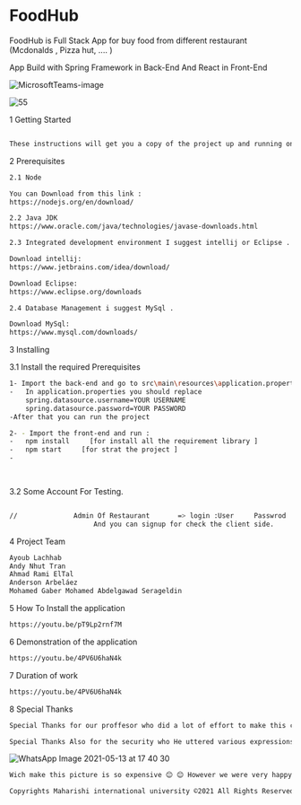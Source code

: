 

# FoodHub
FoodHub is Full Stack App for buy food from different restaurant (Mcdonalds , Pizza hut, .... )


App Build with Spring Framework in Back-End And React in Front-End 

![MicrosoftTeams-image](https://user-images.githubusercontent.com/44031876/118083773-218f6500-b385-11eb-9169-0d5db4a1e5e7.png)

![55](https://user-images.githubusercontent.com/44031876/118203508-d7a88c80-b421-11eb-956a-9713304fd160.gif)


1 Getting Started
```sh

These instructions will get you a copy of the project up and running on your local machine for development and testing purposes.
```


2 Prerequisites

```sh
2.1 Node

You can Download from this link : 
https://nodejs.org/en/download/

2.2 Java JDK
https://www.oracle.com/java/technologies/javase-downloads.html

2.3 Integrated development environment I suggest intellij or Eclipse . 

Download intellij:
https://www.jetbrains.com/idea/download/

Download Eclipse:
https://www.eclipse.org/downloads

2.4 Database Management i suggest MySql . 

Download MySql:
https://www.mysql.com/downloads/

```


3 Installing



3.1 Install the required Prerequisites
```sh
1- Import the back-end and go to src\main\resources\application.properties
-   In application.properties you should replace 
    spring.datasource.username=YOUR USERNAME
    spring.datasource.password=YOUR PASSWORD
-After that you can run the project 

2- - Import the front-end and run :
-   npm install     [for install all the requirement library ]
-   npm start     [for strat the project ]
-   

    
```

3.2 Some Account For Testing.

```sh

//				Admin Of Restaurant       => login :User     Passwrod : User   
                     And you can signup for check the client side.
```

4 Project Team

```sh
Ayoub Lachhab 
Andy Nhut Tran
Ahmad Rami ElTal
Anderson Arbeláez
Mohamed Gaber Mohamed Abdelgawad Serageldin
```

5 How To Install the application

```sh
https://youtu.be/pT9Lp2rnf7M
```


6 Demonstration of the application
```sh
https://youtu.be/4PV6U6haN4k
```

7 Duration of work

```sh
https://youtu.be/4PV6U6haN4k
```

8 Special Thanks

```sh
Special Thanks for our proffesor who did a lot of effort to make this course easy for us and we can see this from on this project wich we learned with him a lot of stuff who help us on Career .

Special Thanks Also for the security who He uttered various expressions of racism and give all of us fine for the only reason is remove mask during taking this picture even all the team we are vaccinated .
```
![WhatsApp Image 2021-05-13 at 17 40 30](https://user-images.githubusercontent.com/44031876/118215590-68d62e00-b437-11eb-8122-becf485e6a8a.jpeg)
```sh
Wich make this picture is so expensive 😊 😊 However we were very happy to finish this project on very short time.
```
```sh
Copyrights Maharishi international university ©2021 All Rights Reserved
```
